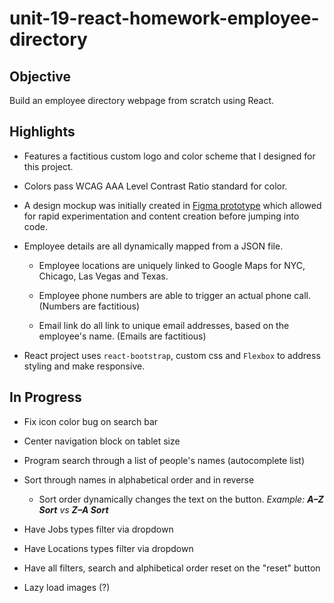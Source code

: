 # unit-19-react-homework-employee-directory

## Objective 
Build an employee directory webpage from scratch using React. 

## Highlights

* Features a factitious custom logo and color scheme that I designed for this project. 

* Colors pass WCAG AAA Level Contrast Ratio standard for color.

* A design mockup was initially created in [Figma prototype](https://www.figma.com/file/RTXniEKvVTicGOcdrVikDd/unit-19-react-homework-employee-directory?node-id=60%3A5) which allowed for rapid experimentation and content creation before jumping into code.

* Employee details are all dynamically mapped from a JSON file. 

    * Employee locations are uniquely linked to Google Maps for NYC, Chicago, Las Vegas and Texas. 

    * Employee phone numbers are able to trigger an actual phone call. (Numbers are factitious) 

    * Email link do all link to unique email addresses, based on the employee's name. (Emails are factitious) 

* React project uses `react-bootstrap`, custom css and `Flexbox` to address styling and make responsive.  



## In Progress

* Fix icon color bug on search bar 

* Center navigation block on tablet size

* Program search through a list of people's names (autocomplete list)

* Sort through names in alphabetical order and in reverse 

    * Sort order dynamically changes the text on the button. _Example: **A–Z Sort** vs **Z–A Sort**_

* Have Jobs types filter via dropdown

* Have Locations types filter via dropdown

* Have all filters, search and alphibetical order reset on the "reset" button

* Lazy load images (?)

